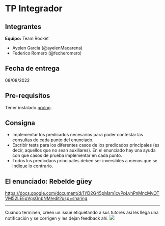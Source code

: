 # TP Integrador

## Integrantes

**Equipo:**  Team Rocket

- Ayelen Garcia (@ayelenMacarena)
- Federico Romero (@fecheromero)

## Fecha de entrega

08/08/2022

## Pre-requisitos

Tener instalado [prolog](https://github.com/pdep-utn/enunciados-miercoles-noche/blob/master/pages/prolog/entorno.md).

## Consigna

- Implementar los predicados necesarios para poder contestar las consultas de cada punto del enunciado.
- Escribir tests para los diferentes casos de los predicados principales (es decir, aquellos que no sean auxiliares). En el enunciado hay una ayuda con que casos de prueba implementar en cada punto.
- Todos los predicdaos principales deben ser inversibles a menos que se indique lo contrario.

## El enunciado: Rebelde güey

https://docs.google.com/document/d/1YD2G45pMsm1cvPpLyhPnMncMyOTVM52LEEgVqsGnbNM/edit?usp=sharing

--------------------------

Cuando terminen, creen un issue etiquetando a sus tutores así les llega una notificación y se corrigen y les dejan feedback ahí.
![](https://i.imgur.com/ypeXpBw.gif)
